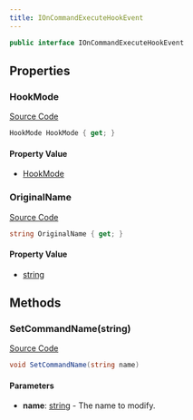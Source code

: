 ```yaml
---
title: IOnCommandExecuteHookEvent
---
```


```csharp
public interface IOnCommandExecuteHookEvent
```

## Properties

### HookMode

[Source Code](https://github.com/swiftly-solution/swiftlys2/blob/main/managed/src/SwiftlyS2.Shared/Modules/Events/EventParams/IOnCommandExecuteHookEvent.cs#L18)

```csharp
HookMode HookMode { get; }
```

#### Property Value

- [HookMode](/docs/api/shared/misc/hookmode)

### OriginalName

[Source Code](https://github.com/swiftly-solution/swiftlys2/blob/main/managed/src/SwiftlyS2.Shared/Modules/Events/EventParams/IOnCommandExecuteHookEvent.cs#L13)

```csharp
string OriginalName { get; }
```

#### Property Value

- [string](https://learn.microsoft.com/dotnet/api/system.string)

## Methods

### SetCommandName(string)

[Source Code](https://github.com/swiftly-solution/swiftlys2/blob/main/managed/src/SwiftlyS2.Shared/Modules/Events/EventParams/IOnCommandExecuteHookEvent.cs#L25)

```csharp
void SetCommandName(string name)
```

#### Parameters

- **name**: [string](https://learn.microsoft.com/dotnet/api/system.string) - The name to modify.

